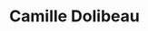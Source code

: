 ---
category: residents
layout: post
title: Camille Dolibeau 
profession: violin maker
website: www.camilledolibeau.com
image: /images/residents/camilledolibeau_01.png
---